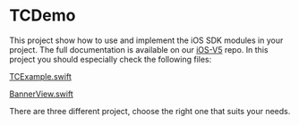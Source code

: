 # TCDemo

This project show how to use and implement the iOS SDK modules in your project. The full documentation is available on our [iOS-V5](https://github.com/CommandersAct/iOSV5) repo.
In this project you should especially check the following files:


[TCExample.swift](ServerSide_And_Consent/TCDemo/TCExample/TCExample.swift)

[BannerView.swift](ServerSide_And_Consent/TCDemo/Views/BannerView.swift)

There are three different project, choose the right one that suits your needs. 
